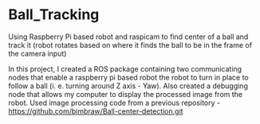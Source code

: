 # Ball_Tracking
Using Raspberry Pi based robot and raspicam to find center of a ball and track it (robot rotates based on where it finds the ball to be in the frame of the camera input)

In this project, I created a ROS package containing two communicating nodes that enable a raspberry pi based robot
the robot to turn in place to follow a ball (i. e. turning around Z axis - Yaw). Also created a debugging node that allows my computer to display the processed image from the robot. Used image processing code from a previous repository - https://github.com/bimbraw/Ball-center-detection.git
